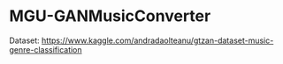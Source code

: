 # MGU-GANMusicConverter

Dataset: https://www.kaggle.com/andradaolteanu/gtzan-dataset-music-genre-classification
